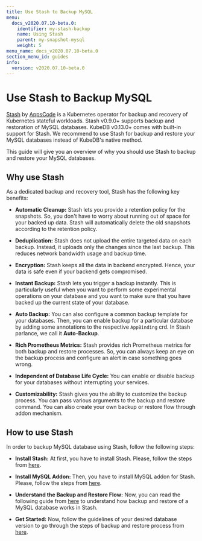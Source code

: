 ```yaml
---
title: Use Stash to Backup MySQL
menu:
  docs_v2020.07.10-beta.0:
    identifier: my-stash-backup
    name: Using Stash
    parent: my-snapshot-mysql
    weight: 5
menu_name: docs_v2020.07.10-beta.0
section_menu_id: guides
info:
  version: v2020.07.10-beta.0
---
```


# Use Stash to Backup MySQL

[Stash](https://appscode.com/products/stash) by [AppsCode](https://appscode.com) is a Kubernetes operator for backup and recovery of Kubernetes stateful workloads. Stash v0.9.0+ supports backup and restoration of MySQL databases. KubeDB v0.13.0+ comes with built-in support for Stash. We recommend to use Stash for backup and restore your MySQL databases instead of KubeDB's native method.

This guide will give you an overview of why you should use Stash to backup and restore your MySQL databases.

## Why use Stash

As a dedicated backup and recovery tool, Stash has the following key benefits:

- **Automatic Cleanup:** Stash lets you provide a retention policy for the snapshots. So, you don't have to worry about running out of space for your backed up data. Stash will automatically delete the old snapshots according to the retention policy.

- **Deduplication:** Stash does not upload the entire targeted data on each backup. Instead, it uploads only the changes since the last backup. This reduces network bandwidth usage and backup time.

- **Encryption:** Stash keeps all the data in backend encrypted. Hence, your data is safe even if your backend gets compromised.

- **Instant Backup:** Stash lets you trigger a backup instantly. This is particularly useful when you want to perform some experimental operations on your database and you want to make sure that you have backed up the current state of your database.

- **Auto Backup:** You can also configure a common backup template for your databases. Then, you can enable backup for a particular database by adding some annotations to the respective `AppBinding` crd. In Stash parlance, we call it **Auto-Backup**.

- **Rich Prometheus Metrics:** Stash provides rich Prometheus metrics for both backup and restore processes. So, you can always keep an eye on the backup process and configure an alert in case something goes wrong.

- **Independent of Database Life Cycle:** You can enable or disable backup for your databases without interrupting your services.

- **Customizability:** Stash gives you the ability to customize the backup process. You can pass various arguments to the backup and restore command. You can also create your own backup or restore flow through addon mechanism.

## How to use Stash

In order to backup MySQL database using Stash, follow the following steps:

- **Install Stash:** At first, you have to install Stash. Please, follow the steps from [here](https://appscode.com/products/stash/latest/setup/install/).

- **Install MySQL Addon:** Then, you have to install MySQL addon for Stash. Please, follow the steps from [here](https://appscode.com/products/stash/latest/addons/mysql/setup/install/).

- **Understand the Backup and Restore Flow:** Now, you can read the following guide from [here](https://appscode.com/products/stash/latest/addons/mysql/overview/) to understand how backup and restore of a MySQL database works in Stash.

- **Get Started:** Now, follow the guidelines of your desired database version to go through the steps of backup and restore process from [here](https://appscode.com/products/stash/latest/addons/mysql/).

